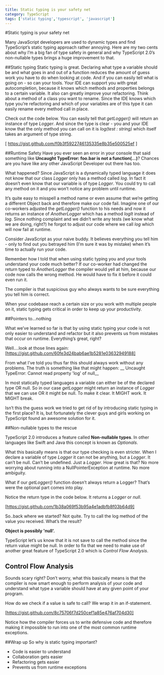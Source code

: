 ```yaml
---
title: Static typing is your safety net
category: TypeScript
tags: ['static typing','typescript', 'javascript']
---
```

#Static typing is your safety net

Many JavaScript developers are used to dynamic types and find TypeScript’s static typing approach rather annoying. Here are my two cents about why I’m a big fan of type safety in general and why TypeScript 2.0’s non-nullable types brings a huge improvement to that.

##Static typing
Static typing is great. Declaring what type a variable should be and what goes in and out of a function reduces the amount of guess work you have to do when looking at code. And if you can easily tell what is going on - so can your tools. Your IDE can support you with great autocompletion, because it knows which methods and properties belongs to a certain variable. It also can greatly improve your refactoring. Think about a method of a class you want to rename. Since the IDE knows which type you’re refactoring and which of your variables are of this type it can easily rename every method call in place.

Check out the code below. You can easily tell that _getLogger()_ will return an instance of type _Logger_. And since the type is clear - you and your IDE know that the only method you can call on it is _log(test : string)_ which itself takes an argument of type string.

[ https://gist.github.com/f0b3f5922746135335e8b35e500525ef ]

##Runtime Safety
Have you ever seen an error in your console that said something like __Uncaught TypeError: foo.bar is not a function(…)__?
Chances are you have like any other JavaScript Developer out there has too.

What happened? Since JavaScript is a dynamically typed language it does not know that our class _Logger_ only has a method called _log_.
In fact it doesn’t even know that our variable is of type _Logger_. You could try to call any method on it and you won’t notice any problem until runtime.

It’s quite easy to misspell a method name or even assume that we’re getting a different Object back and therefore make our code fail. Imagine one of our co-workers adjusted the _getLogger()_ function to his needs and now it returns an instance of _AnotherLogger_ which has a method _logIt_ instead of _log_.
Since nothing complaint and we didn’t write any tests (we know what we are doing, right?) he forgot to adjust our code where we call _log_ which will now fail at runtime.

Consider JavaScript as your naive buddy. It believes everything you tell him - only to find out you betrayed him (I’m sure it was by mistake) when it’s time to actually run your code.

Remember how I told that when using static typing you and your tools understand your code much better? If our co-worker had changed the return typed to _AnotherLogger_ the compiler would yell at him, because our code now calls the wrong method. He would have to fix it before it could even run it.

The compiler is that suspicious guy who always wants to be sure everything you tell him is correct.

When your codebase reach a certain size or you work with multiple people on it, static typing gets critical in order to keep up your productivity.

##Pointers to…nothing

What we’ve learned so far is that by using static typing your code is not only easier to understand and refactor but it also prevents us from mistakes that occur on runtime. Everything’s great, right?

Well….look at those lines again:
[https://gist.github.com/60fe3d24bab6ae1b5281e03632949188]

From what I’ve told you thus far this should always work without any problems. The truth is something like that might happen:
__ Uncaught TypeError: Cannot read property 'log' of null__

In most statically typed languages a variable can either be of the declared type OR null. So in our case _getLogger_ might return an instance of _Logger_ that we can use OR it might be null. To make it clear. It MIGHT work. It MIGHT break.

Isn’t this the guess work we tried to get rid of by introducing static typing in the first place? It is, but fortunately the clever guys and girls working on TypeScript found an awesome solution for it.

##Non-nullable types to the rescue

TypeScript 2.0 introduces a feature called __Non-nullable types__.
In other languages like Swift and Java this concept is known as _Optionals_.

What this basically means is that our type checking is even stricter. When I declare a variable of type _Logger_ it can not be anything, but a _Logger_. It can’t be null. Can’t be undefined. Just a _Logger_.
How great is that? No more worrying about running into a NullPointerException at runtime. No more ambiguity.

What if our _getLogger()_ function doesn’t always return a Logger?
That’s were the optional part comes into play.

Notice the return type in the code below. It returns a _Logger_ or _null_.

[https://gist.github.com/1b38a069f53b95a4e1adbfb8f03b64d9]

So..back where we started? Not quite. Try to call the log method of the value you received. What’s the result?

__Object is possibly 'null‘.__

TypeScript let’s us know that it is not save to call the method since the return value might be null. In order to fix that we need to make use of another great feature of TypeScript 2.0 which is _Control Flow Analysis_.

## Control Flow Analysis
Sounds scary right? Don’t worry, what this basically means is that the compiler is now smart enough to perform analysis of your code and understand what type a variable should have at any given point of your program.

How do we check if a value is safe to call? We wrap it in an if-statement.

[https://gist.github.com/8c75706f7d250cef1a85e476af704d30]

Notice how the compiler forces us to write defensive code and therefore making it impossible to run into one of the most common runtime exceptions.

##Wrap up
So why is static typing important?

- Code is easier to understand
- Collaboration gets easier
- Refactoring gets easier
- Prevents us from runtime exceptions

